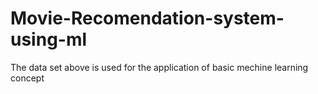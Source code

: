 # Movie-Recomendation-system-using-ml

The data set above is used for the application of basic mechine learning concept
